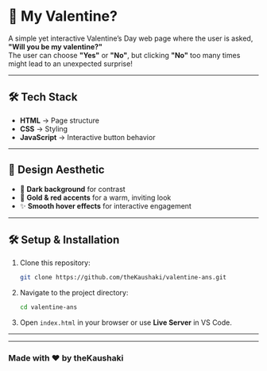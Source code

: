 # 💖 My Valentine?

A simple yet interactive Valentine’s Day web page where the user is asked, **"Will you be my valentine?"**  
The user can choose **"Yes"** or **"No"**, but clicking **"No"** too many times might lead to an unexpected surprise!

---

## 🛠️ Tech Stack

- **HTML** → Page structure  
- **CSS** → Styling
- **JavaScript** → Interactive button behavior  

---

## 🎨 Design Aesthetic

- 🖤 **Dark background** for contrast  
- 🌟 **Gold & red accents** for a warm, inviting look  
- ✨ **Smooth hover effects** for interactive engagement  

---

## 🛠️ Setup & Installation
1. Clone this repository:
   ```sh
   git clone https://github.com/theKaushaki/valentine-ans.git
   ```
2. Navigate to the project directory:
   ```sh
   cd valentine-ans
   ```
3. Open `index.html` in your browser or use **Live Server** in VS Code.

---

---

### Made with ❤️ by theKaushaki
